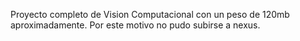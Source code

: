 Proyecto completo de Vision Computacional con un peso de 120mb aproximadamente.
Por este motivo no pudo subirse a nexus.
